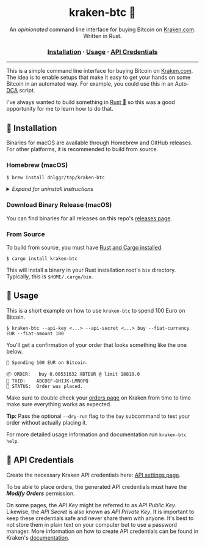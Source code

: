 <h1 align="center" style="font-weight: bold !important">kraken-btc 🐙</h1>

<p align="center">
  An <em>opinionated</em> command line interface for buying Bitcoin on <a href="https://kraken.com">Kraken.com</a>. Written in Rust.
</p>

<h3 align="center">
  <a href="#-installation-">Installation</a>
  <span> · </span>
  <a href="#-usage">Usage</a>
  <span> · </span>
  <a href="#-api-credentials">API Credentials</a>
</h3>

---

This is a simple command line interface for buying Bitcoin on [Kraken.com](https://kraken.com). The idea is to enable setups that make it easy to get your hands on some Bitcoin in an automated way. For example, you could use this in an Auto-[DCA](https://en.wikipedia.org/wiki/Dollar_cost_averaging) script.

I've always wanted to build something in [Rust 🦀](https://rust-lang.org) so this was a good opportunity for me to learn how to do that.

## 💽 Installation

Binaries for macOS are available through Homebrew and GitHub releases. For other platforms, it is recommended to build from source.

### Homebrew (macOS)

```
$ brew install dnlggr/tap/kraken-btc
```

<details>
  <summary><i>Expand for uninstall instructions</i></summary>
  <p><code>$ brew untap dnlggr/tap</code> (optional)</p>
  <p><code>$ brew uninstall kraken-btc</code></p>
</details>

### Download Binary Release (macOS)

You can find binaries for all releases on this repo's [releases page](https://github.com/dnlggr/kraken-btc/releases).

### From Source

To build from source, you must have [Rust and Cargo installed](https://www.rust-lang.org/tools/install).

```
$ cargo install kraken-btc 
```

This will install a binary in your Rust installation root's `bin` directory. Typically, this is `$HOME/.cargo/bin`. 

## 💸 Usage

This is a short example on how to use `kraken-btc` to spend 100 Euro on Bitcoin.

```
$ kraken-btc --api-key <...> --api-secret <...> buy --fiat-currency EUR --fiat-amount 100
```

You'll get a confirmation of your order that looks something like the one below.

```
🐙 Spending 100 EUR on Bitcoin.

📦 ORDER:   buy 0.00531632 XBTEUR @ limit 18810.0
🎫 TXID:    ABCDEF-GHIJK-LMNOPQ
🎉 STATUS:  Order was placed.
```

Make sure to double check your [orders page](https://www.kraken.com/u/trade#tab=orders) on Kraken from time to time make sure everything works as expected.

**Tip:** Pass the optional `--dry-run` flag to the `buy` subcommand to test your order without actually placing it.

For more detailed usage information and documentation run `kraken-btc help`.

## 🔑 API Credentials

Create the necessary Kraken API credentials here: [API settings page](https://www.kraken.com/u/security/api/new).

To be able to place orders, the generated API credentials must have the **_Modify Orders_** permission.

On some pages, the _API Key_ might be referred to as _API Public Key_. Likewise, the _API Secret_ is also known as _API Private Key_. It is important to keep these credentials safe and never share them with anyone. It's best to not store them in plain text on your computer but to use a password manager. More information on how to create API credentials can be found in Kraken's [documentation](https://support.kraken.com/hc/en-us/articles/360000919966-How-to-generate-an-API-key-pair-).
